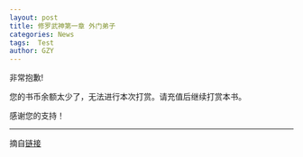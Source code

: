 ```yaml
---
layout: post
title: 修罗武神第一章 外门弟子
categories: News
tags:  Test
author: GZY
---
```


非常抱歉!

您的书币余额太少了，无法进行本次打赏。请充值后继续打赏本书。

感谢您的支持！

*****

摘自[链接](http://www.yc.ifeng.com/book/3162085/1/)